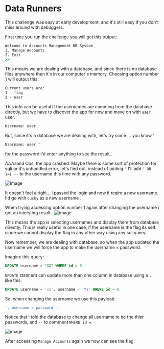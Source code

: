 # Data Runners
This challenge was easy at early development, and it's still easy if you don't miss around with debuggers.

First time you run the challenge you will get this output:
```cmd
Welcome to Accounts Management DB System
1. Manage Accounts
2. Exit
>>
```
This means we are dealing with a database, and since there is no database files anywhere then it's in our computer's memory.
Choosing option number 1 will output this:
```cmd
Current users are:
1 - flag
2 - user
```
This info can be useful if the usernames are comming from the database directly, but we have to discover the app for now and move on with `user` user.

```cmd
Username: user
```
But, since it's a database we are dealing with, let's try some ... you know '
```cmd
Username: user '
```
for the password i'd enter anything to see the result..


AAAaand Ops, the app crashed. Maybe there is some sort of protection for sqli or it's unhandled error, let's find out.
instead of adding `'` I'll add `' OR 1=1 --` to the username this time with any password.

![image](https://github.com/JawadPy/Data-Runners-CTF/assets/98477272/702d38a6-c251-432c-97db-3910a4de7502)

It doesn't feel alright... I passed the login and now it reqire a new username. I'd go with `ducky` as a new username .

When trying accessing option number 1 again after changing the username i got an intersting result..
![image](https://github.com/JawadPy/Data-Runners-CTF/assets/98477272/20ffa072-1bf4-4b49-a52c-2a1ac72799d7)

This means the app is selecting usernames and display them from database directly.
This is really useful in one case, if the username is the flag its self. since we cannot display the flag in any other way using any sql query.

Now remember, we are dealing with database, so when the app updated the username we will force the app to make the username = password.

Imagine this query:
```sql
UPDATE username = "XX" WHERE id = 0
```

`UPDATE` statment can update more than one column in database using a `,` like this:

```sql
UPDATE username = 'xx', username = 'YY' WHERE id = 0
```

So, when changing the username we use this payload:

```sql
', username = password --
```

Notice that I told the database to change all username to be the thier passwords, and `--` to comment `WHERE id =`.

![image](https://github.com/JawadPy/Data-Runners-CTF/assets/98477272/6002f105-972d-4533-9fd8-becadc347ca9)

After accessing `Manage Accounts` again we now can see the flag.


